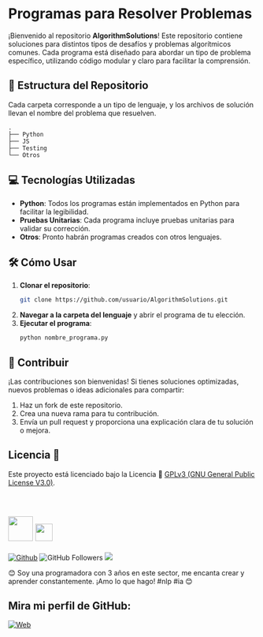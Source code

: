 
# Programas para Resolver Problemas

¡Bienvenido al repositorio **AlgorithmSolutions**! Este repositorio contiene soluciones para distintos tipos de desafíos y problemas algorítmicos comunes. Cada programa está diseñado para abordar un tipo de problema específico, utilizando código modular y claro para facilitar la comprensión.

## 📁 Estructura del Repositorio

Cada carpeta corresponde a un tipo de lenguaje, y los archivos de solución llevan el nombre del problema que resuelven.

```
.
├── Python
├── JS
├── Testing
└── Otros
```

## 💻 Tecnologías Utilizadas

- **Python**: Todos los programas están implementados en Python para facilitar la legibilidad.
- **Pruebas Unitarias**: Cada programa incluye pruebas unitarias para validar su corrección.
- **Otros**: Pronto habrán programas creados con otros lenguajes.

## 🛠 Cómo Usar

1. **Clonar el repositorio**:
   ```bash
   git clone https://github.com/usuario/AlgorithmSolutions.git
   ```
2. **Navegar a la carpeta del lenguaje** y abrir el programa de tu elección.
3. **Ejecutar el programa**:
   ```bash
   python nombre_programa.py
   ```

## 📑 Contribuir

¡Las contribuciones son bienvenidas! Si tienes soluciones optimizadas, nuevos problemas o ideas adicionales para compartir:
1. Haz un fork de este repositorio.
2. Crea una nueva rama para tu contribución.
3. Envía un pull request y proporciona una explicación clara de tu solución o mejora.

## Licencia 📜

Este proyecto está licenciado bajo la Licencia 📜 <a href="https://www.gnu.org/licenses/gpl-3.0.en.html" target="_blank">GPLv3 (GNU General Public License V3.0)</a>.

<br>

## <img src="https://avatars.githubusercontent.com/u/111624948?s=400&u=cd081f79392220d8cd2a22f2a8d5d3b18814350a&v=4" width="50" height="50"> <img src="https://readme-typing-svg.demolab.com?font=Roboto+Slab&color=%23FFFFFF&size=35&center=true&vCenter=true&width=450&duration=1500&pause=1000&lines=Hola,+soy;Bredalis+Gautreaux!" width="auto" height="35"/>
[![Github](https://img.shields.io/github/followers/Bredalis?label=Follow&style=social)](https://github.com/Bredalis)
![GitHub Followers](https://img.shields.io/github/stars/bredalis?style=social)
<a href="https://www.linkedin.com/in/bredalis-gautreaux/" target="_blank">
  <img src="https://img.shields.io/badge/-LinkedIn-blue?style=flat-square&logo=Linkedin&logoColor=white">
</a>

😊 Soy una programadora con 3 años en este sector, me encanta crear y aprender constantemente. ¡Amo lo que hago! #nlp #ia 😊

## Mira mi perfil de GitHub:
[![Web](https://img.shields.io/badge/GitHub-Bredalis-14a1f0?style=for-the-badge&logo=github&logoColor=white&labelColor=101010)](https://github.com/bredalis)
